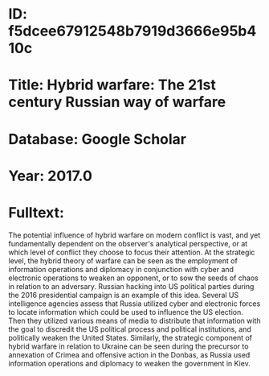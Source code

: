 # ID: f5dcee67912548b7919d3666e95b410c
# Title: Hybrid warfare: The 21st century Russian way of warfare
# Database: Google Scholar
# Year: 2017.0
# Fulltext:
The potential influence of hybrid warfare on modern conflict is vast, and yet fundamentally dependent on the observer's analytical perspective, or at which level of conflict they choose to focus their attention.
At the strategic level, the hybrid theory of warfare can be seen as the employment of information operations and diplomacy in conjunction with cyber and electronic operations to weaken an opponent, or to sow the seeds of chaos in relation to an adversary.
Russian hacking into US political parties during the 2016 presidential campaign is an example of this idea.
Several US intelligence agencies assess that Russia utilized cyber and electronic forces to locate information which could be used to influence the US election.
Then they utilized various means of media to distribute that information with the goal to discredit the US political process and political institutions, and politically weaken the United States.
Similarly, the strategic component of hybrid warfare in relation to Ukraine can be seen during the precursor to annexation of Crimea and offensive action in the Donbas, as Russia used information operations and diplomacy to weaken the government in Kiev.
